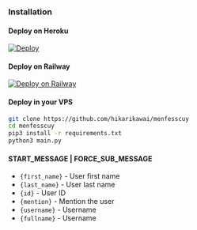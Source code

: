 ### Installation
#### Deploy on Heroku
[![Deploy](https://www.herokucdn.com/deploy/button.svg)](https://heroku.com/deploy?template=https://github.com/usebot2030/menfes)</br>

#### Deploy on Railway
[![Deploy on Railway](https://railway.app/button.svg)](https://railway.app/new/template/1jKLr4)

#### Deploy in your VPS
````bash
git clone https://github.com/hikarikawai/menfesscuy
cd menfesscuy
pip3 install -r requirements.txt
python3 main.py
````

#### START_MESSAGE | FORCE_SUB_MESSAGE

* `{first_name}` - User first name
* `{last_name}` - User last name
* `{id}` - User ID
* `{mention}` - Mention the user
* `{username}` - Username
* `{fullname}` - Username
